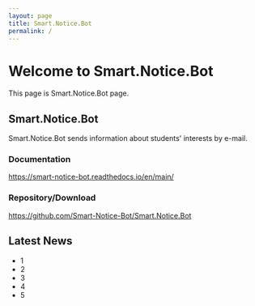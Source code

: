 ```yaml
---
layout: page
title: Smart.Notice.Bot
permalink: /
---
```


# Welcome to Smart.Notice.Bot

This page is Smart.Notice.Bot page.


## Smart.Notice.Bot

Smart.Notice.Bot sends information about students' interests by e-mail.

### Documentation

<a href='https://smart-notice-bot.readthedocs.io/en/main/'>https://smart-notice-bot.readthedocs.io/en/main/</a>
<br>

### Repository/Download
<a href='https://github.com/Smart-Notice-Bot/Smart.Notice.Bot'>https://github.com/Smart-Notice-Bot/Smart.Notice.Bot</a>

## Latest News
 - 1
 - 2
 - 3
 - 4
 - 5

